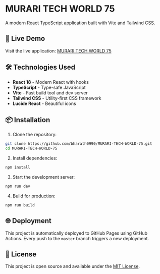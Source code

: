 # MURARI TECH WORLD 75

A modern React TypeScript application built with Vite and Tailwind CSS.

## 🚀 Live Demo

Visit the live application: [MURARI TECH WORLD 75](https://bharath0990.github.io/MURARI-TECH-WORLD-75/)

## 🛠️ Technologies Used

- **React 18** - Modern React with hooks
- **TypeScript** - Type-safe JavaScript
- **Vite** - Fast build tool and dev server
- **Tailwind CSS** - Utility-first CSS framework
- **Lucide React** - Beautiful icons

## 📦 Installation

1. Clone the repository:
```bash
git clone https://github.com/bharath0990/MURARI-TECH-WORLD-75.git
cd MURARI-TECH-WORLD-75
```

2. Install dependencies:
```bash
npm install
```

3. Start the development server:
```bash
npm run dev
```

4. Build for production:
```bash
npm run build
```

## 🌐 Deployment

This project is automatically deployed to GitHub Pages using GitHub Actions. Every push to the `master` branch triggers a new deployment.

## 📝 License

This project is open source and available under the [MIT License](LICENSE). 